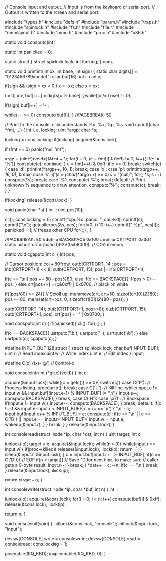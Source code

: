 // Console input and output.
// Input is from the keyboard or serial port.
// Output is written to the screen and serial port.

#include "types.h"
#include "defs.h"
#include "param.h"
#include "traps.h"
#include "spinlock.h"
#include "fs.h"
#include "file.h"
#include "memlayout.h"
#include "mmu.h"
#include "proc.h"
#include "x86.h"

static void consputc(int);

static int panicked = 0;

static struct {
  struct spinlock lock;
  int locking;
} cons;

static void
printint(int xx, int base, int sign)
{
  static char digits[] = "0123456789abcdef";
  char buf[16];
  int i;
  uint x;

  if(sign && (sign = xx < 0))
    x = -xx;
  else
    x = xx;

  i = 0;
  do{
    buf[i++] = digits[x % base];
  }while((x /= base) != 0);

  if(sign)
    buf[i++] = '-';

  while(--i >= 0)
    consputc(buf[i]);
}
//PAGEBREAK: 50

// Print to the console. only understands %d, %x, %p, %s.
void
cprintf(char *fmt, ...)
{
  int i, c, locking;
  uint *argp;
  char *s;

  locking = cons.locking;
  if(locking)
    acquire(&cons.lock);

  if (fmt == 0)
    panic("null fmt");

  argp = (uint*)(void*)(&fmt + 1);
  for(i = 0; (c = fmt[i] & 0xff) != 0; i++){
    if(c != '%'){
      consputc(c);
      continue;
    }
    c = fmt[++i] & 0xff;
    if(c == 0)
      break;
    switch(c){
    case 'd':
      printint(*argp++, 10, 1);
      break;
    case 'x':
    case 'p':
      printint(*argp++, 16, 0);
      break;
    case 's':
      if((s = (char*)*argp++) == 0)
        s = "(null)";
      for(; *s; s++)
        consputc(*s);
      break;
    case '%':
      consputc('%');
      break;
    default:
      // Print unknown % sequence to draw attention.
      consputc('%');
      consputc(c);
      break;
    }
  }

  if(locking)
    release(&cons.lock);
}

void
panic(char *s)
{
  int i;
  uint pcs[10];
  
  cli();
  cons.locking = 0;
  cprintf("cpu%d: panic: ", cpu->id);
  cprintf(s);
  cprintf("\n");
  getcallerpcs(&s, pcs);
  for(i=0; i<10; i++)
    cprintf(" %p", pcs[i]);
  panicked = 1; // freeze other CPU
  for(;;)
    ;
}

//PAGEBREAK: 50
#define BACKSPACE 0x100
#define CRTPORT 0x3d4
static ushort *crt = (ushort*)P2V(0xb8000);  // CGA memory

static void
cgaputc(int c)
{
  int pos;
  
  // Cursor position: col + 80*row.
  outb(CRTPORT, 14);
  pos = inb(CRTPORT+1) << 8;
  outb(CRTPORT, 15);
  pos |= inb(CRTPORT+1);

  if(c == '\n')
    pos += 80 - pos%80;
  else if(c == BACKSPACE){
    if(pos > 0) --pos;
  } else
    crt[pos++] = (c&0xff) | 0x0700;  // black on white
  
  if((pos/80) >= 24){  // Scroll up.
    memmove(crt, crt+80, sizeof(crt[0])*23*80);
    pos -= 80;
    memset(crt+pos, 0, sizeof(crt[0])*(24*80 - pos));
  }
  
  outb(CRTPORT, 14);
  outb(CRTPORT+1, pos>>8);
  outb(CRTPORT, 15);
  outb(CRTPORT+1, pos);
  crt[pos] = ' ' | 0x0700;
}

void
consputc(int c)
{
  if(panicked){
    cli();
    for(;;)
      ;
  }

  if(c == BACKSPACE){
    uartputc('\b'); uartputc(' '); uartputc('\b');
  } else
    uartputc(c);
  cgaputc(c);
}

#define INPUT_BUF 128
struct {
  struct spinlock lock;
  char buf[INPUT_BUF];
  uint r;  // Read index
  uint w;  // Write index
  uint e;  // Edit index
} input;

#define C(x)  ((x)-'@')  // Control-x

void
consoleintr(int (*getc)(void))
{
  int c;

  acquire(&input.lock);
  while((c = getc()) >= 0){
    switch(c){
    case C('P'):  // Process listing.
      procdump();
      break;
    case C('U'):  // Kill line.
      while(input.e != input.w &&
            input.buf[(input.e-1) % INPUT_BUF] != '\n'){
        input.e--;
        consputc(BACKSPACE);
      }
      break;
    case C('H'): case '\x7f':  // Backspace
      if(input.e != input.w){
        input.e--;
        consputc(BACKSPACE);
      }
      break;
    default:
      if(c != 0 && input.e-input.r < INPUT_BUF){
        c = (c == '\r') ? '\n' : c;
        input.buf[input.e++ % INPUT_BUF] = c;
        consputc(c);
        if(c == '\n' || c == C('D') || input.e == input.r+INPUT_BUF){
          input.w = input.e;
          wakeup(&input.r);
        }
      }
      break;
    }
  }
  release(&input.lock);
}

int
consoleread(struct inode *ip, char *dst, int n)
{
  uint target;
  int c;

  iunlock(ip);
  target = n;
  acquire(&input.lock);
  while(n > 0){
    while(input.r == input.w){
      if(proc->killed){
        release(&input.lock);
        ilock(ip);
        return -1;
      }
      sleep(&input.r, &input.lock);
    }
    c = input.buf[input.r++ % INPUT_BUF];
    if(c == C('D')){  // EOF
      if(n < target){
        // Save ^D for next time, to make sure
        // caller gets a 0-byte result.
        input.r--;
      }
      break;
    }
    *dst++ = c;
    --n;
    if(c == '\n')
      break;
  }
  release(&input.lock);
  ilock(ip);

  return target - n;
}

int
consolewrite(struct inode *ip, char *buf, int n)
{
  int i;

  iunlock(ip);
  acquire(&cons.lock);
  for(i = 0; i < n; i++)
    consputc(buf[i] & 0xff);
  release(&cons.lock);
  ilock(ip);

  return n;
}

void
consoleinit(void)
{
  initlock(&cons.lock, "console");
  initlock(&input.lock, "input");

  devsw[CONSOLE].write = consolewrite;
  devsw[CONSOLE].read = consoleread;
  cons.locking = 1;

  picenable(IRQ_KBD);
  ioapicenable(IRQ_KBD, 0);
}


```

